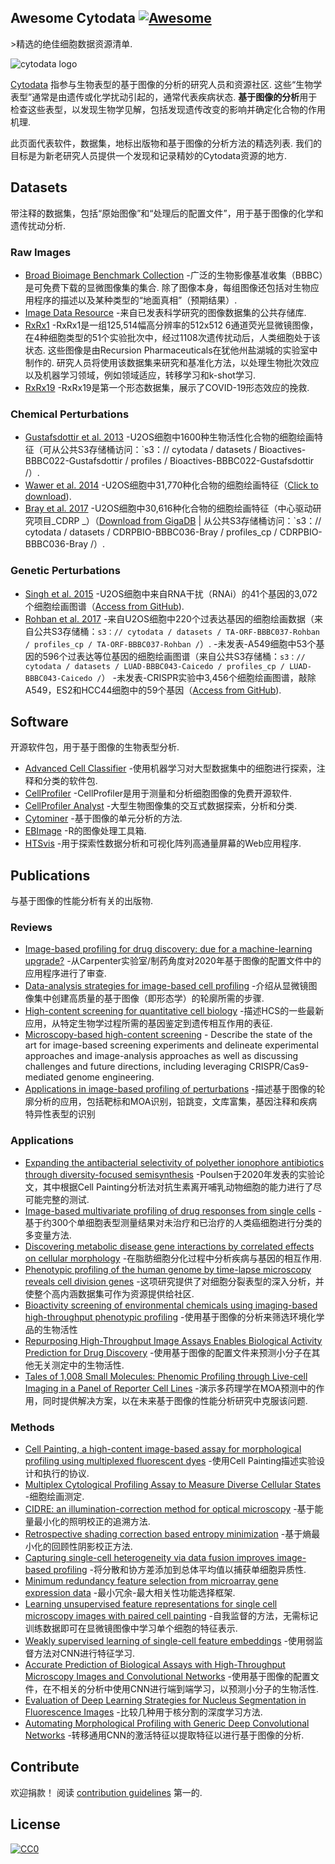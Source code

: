 <div class="github-widget" data-repo="cytodata/awesome-cytodata"></div>

## Awesome Cytodata [![Awesome](https://awesome.re/badge.svg)](https://awesome.re)

&gt;精选的绝佳细胞数据资源清单.

![cytodata logo](https://raw.githubusercontent.com/cytodata/awesome-cytodata/master/cytodata-logo.png)

[Cytodata](https://cytodata.org/) 指参与生物表型的基于图像的分析的研究人员和资源社区.
这些“生物学表型”通常是由遗传或化学扰动引起的，通常代表疾病状态.
**基于图像的分析**用于检查这些表型，以发现生物学见解，包括发现遗传改变的影响并确定化合物的作用机理.

此页面代表软件，数据集，地标出版物和基于图像的分析方法的精选列表.
我们的目标是为新老研究人员提供一个发现和记录精妙的Cytodata资源的地方.



## Datasets

带注释的数据集，包括“原始图像”和“处理后的配置文件”，用于基于图像的化学和遗传扰动分析.

### Raw Images

- [Broad Bioimage Benchmark Collection](https://data.broadinstitute.org/bbbc/)  -广泛的生物影像基准收集（BBBC）是可免费下载的显微图像集的集合. 除了图像本身，每组图像还包括对生物应用程序的描述以及某种类型的“地面真相”（预期结果）.
- [Image Data Resource](https://idr.openmicroscopy.org/) -来自已发表科学研究的图像数据集的公共存储库.
- [RxRx1](https://www.rxrx.ai/rxrx1)  -RxRx1是一组125,514幅高分辨率的512x512 6通道荧光显微镜图像，在4种细胞类型的51个实验批次中，经过1108次遗传扰动后，人类细胞处于该状态. 这些图像是由Recursion Pharmaceuticals在犹他州盐湖城的实验室中制作的. 研究人员将使用该数据集来研究和基准化方法，以处理生物批次效应以及机器学习领域，例如领域适应，转移学习和k-shot学习.
- [RxRx19](https://www.rxrx.ai/rxrx19) -RxRx19是第一个形态数据集，展示了COVID-19形态效应的挽救. 

### Chemical Perturbations

- [Gustafsdottir et al. 2013](https://doi.org/10.1371/journal.pone.0080999) -U2OS细胞中1600种生物活性化合物的细胞绘画特征（可从公共S3存储桶访问：`s3：// cytodata / datasets / Bioactives-BBBC022-Gustafsdottir / profiles / Bioactives-BBBC022-Gustafsdottir /）.
- [Wawer et al. 2014](https://doi.org/10.1073/pnas.1410933111) -U2OS细胞中31,770种化合物的细胞绘画特征（[Click to download](http://www.broadinstitute.org/mlpcn/data/Broad.PNAS2014.ProfilingData.zip)).
- [Bray et al. 2017](https://doi.org/10.1093/gigascience/giw014) -U2OS细胞中30,616种化合物的细胞绘画特征（中心驱动研究项目_CDRP _）（[Download from GigaDB](https://doi.org/10.5524/100351)  | 从公共S3存储桶访问：`s3：// cytodata / datasets / CDRPBIO-BBBC036-Bray / profiles_cp / CDRPBIO-BBBC036-Bray /）.

### Genetic Perturbations

- [Singh et al. 2015](https://doi.org/10.1371/journal.pone.0131370) -U2OS细胞中来自RNA干扰（RNAi）的41个基因的3,072个细胞绘画图谱（[Access from GitHub](https://github.com/carpenterlab/2016_bray_natprot/blob/6dcdcf72cd90bb2dbf238b3ecf94691246d8f104/supplementary_files/profiles.csv.zip)).
- [Rohban et al. 2017](https://doi.org/10.7554/eLife.24060.001) -来自U2OS细胞中220个过表达基因的细胞绘画数据（来自公共S3存储桶：`s3：// cytodata / datasets / TA-ORF-BBBC037-Rohban / profiles_cp / TA-ORF-BBBC037-Rohban /`）.
-未发表-A549细胞中53个基因的596个过表达等位基因的细胞绘画图谱（来自公共S3存储桶：`s3：// cytodata / datasets / LUAD-BBBC043-Caicedo / profiles_cp / LUAD-BBBC043-Caicedo /`）
-未发表-CRISPR实验中3,456个细胞绘画图谱，敲除A549，ES2和HCC44细胞中的59个基因（[Access from GitHub](https://github.com/broadinstitute/cell-health/tree/master/0.generate-profiles/data/profiles)).

## Software

开源软件包，用于基于图像的生物表型分析.

- [Advanced Cell Classifier](https://www.cellclassifier.org/) -使用机器学习对大型数据集中的细胞进行探索，注释和分类的软件包.
- [CellProfiler](http://cellprofiler.org/) -CellProfiler是用于测量和分析细胞图像的免费开源软件.
- [CellProfiler Analyst](http://cellprofiler.org/cp-analyst/) -大型生物图像集的交互式数据探索，分析和分类.
- [Cytominer](https://github.com/cytomining/cytominer) -基于图像的单元分析的方法.
- [EBImage](https://github.com/aoles/EBImage) -R的图像处理工具箱.
- [HTSvis](http://htsvis.dkfz.de/HTSvis/) -用于探索性数据分析和可视化阵列高通量屏幕的Web应用程序.

## Publications

与基于图像的性能分析有关的出版物.

### Reviews
- [Image-based profiling for drug discovery: due for a machine-learning upgrade?](https://www.nature.com/articles/s41573-020-00117-w) -从Carpenter实验室/制药角度对2020年基于图像的配置文件中的应用程序进行了审查.
- [Data-analysis strategies for image-based cell profiling](https://doi.org/10.1038/nmeth.4397) -介绍从显微镜图像集中创建高质量的基于图像（即形态学）的轮廓所需的步骤.
- [High-content screening for quantitative cell biology](https://doi.org/10.1016/j.tcb.2016.03.008) -描述HCS的一些最新应用，从特定生物学过程所需的基因鉴定到遗传相互作用的表征.
- [Microscopy-based high-content screening](https://doi.org/10.1016/j.cell.2015.11.007) - Describe the state of the art for image-based screening experiments and delineate experimental approaches and image-analysis approaches as well as discussing challenges and future directions, including leveraging CRISPR/Cas9-mediated genome engineering.
- [Applications in image-based profiling of perturbations](https://doi.org/10.1016/j.copbio.2016.04.003) -描述基于图像的轮廓分析的应用，包括靶标和MOA识别，铅跳变，文库富集，基因注释和疾病特异性表型的识别

### Applications
- [Expanding the antibacterial selectivity of polyether ionophore antibiotics through diversity-focused semisynthesis](https://rdcu.be/ccBFH) -Poulsen于2020年发表的实验论文，其中根据Cell Painting分析法对抗生素离开哺乳动物细胞的能力进行了尽可能完整的测试.
- [Image-based multivariate profiling of drug responses from single cells](https://doi.org/10.1038/nmeth1032) -基于约300个单细胞表型测量结果对未治疗和已治疗的人类癌细胞进行分类的多变量方法.
- [Discovering metabolic disease gene interactions by correlated effects on cellular morphology](https://doi.org/10.1016/j.molmet.2019.03.001) -在脂肪细胞分化过程中分析疾病与基因的相互作用.
- [Phenotypic profiling of the human genome by time-lapse microscopy reveals cell division genes](https://doi.org/10.1038/nature08869) -这项研究提供了对细胞分裂表型的深入分析，并使整个高内涵数据集可作为资源提供给社区.
- [Bioactivity screening of environmental chemicals using imaging-based high-throughput phenotypic profiling](https://doi.org/10.1016/j.taap.2019.114876) -使用基于图像的分析来筛选环境化学品的生物活性
- [Repurposing High-Throughput Image Assays Enables Biological Activity Prediction for Drug Discovery](https://doi.org/10.1016/j.chembiol.2018.01.015) -使用基于图像的配置文件来预测小分子在其他无关测定中的生物活性. 
- [Tales of 1,008 Small Molecules: Phenomic Profiling through Live-cell Imaging in a Panel of Reporter Cell Lines](https://doi.org/10.1101/2020.03.13.990093) -演示多药理学在MOA预测中的作用，同时提供解决方案，以在未来基于图像的性能分析研究中克服该问题.

### Methods

- [Cell Painting, a high-content image-based assay for morphological profiling using multiplexed fluorescent dyes](https://doi.org/10.1038/nprot.2016.105) -使用Cell Painting描述实验设计和执行的协议.
- [Multiplex Cytological Profiling Assay to Measure Diverse Cellular States](https://doi.org/10.1371/journal.pone.0080999) -细胞绘画测定.
- [CIDRE: an illumination-correction method for optical microscopy](https://doi.org/10.1038/nmeth.3323) -基于能量最小化的照明校正的追溯方法.
- [Retrospective shading correction based entropy minimization](https://doi.org/10.1046/j.1365-2818.2000.00669.x) -基于熵最小化的回顾性阴影校正方法.
- [Capturing single-cell heterogeneity via data fusion improves image-based profiling](https://doi.org/10.1038/s41467-019-10154-8) -将分散和协方差添加到总体平均值以捕获单细胞异质性.
- [Minimum redundancy feature selection from microarray gene expression data](https://doi.org/10.1142/S0219720005001004) -最小冗余-最大相关性功能选择框架.
- [Learning unsupervised feature representations for single cell microscopy images with paired cell painting](https://doi.org/10.1101/395954) -自我监督的方法，无需标记训练数据即可在显微镜图像中学习单个细胞的特征表示.
- [Weakly supervised learning of single-cell feature embeddings](https://doi.org/10.1109/CVPR.2018.00970) -使用弱监督方法对CNN进行特征学习.
- [Accurate Prediction of Biological Assays with High-Throughput Microscopy Images and Convolutional Networks](https://doi.org/10.1021/acs.jcim.8b00670) -使用基于图像的配置文件，在不相关的分析中使用CNN进行端到端学习，以预测小分子的生物活性.
- [Evaluation of Deep Learning Strategies for Nucleus Segmentation in Fluorescence Images](https://doi.org/10.1002/cyto.a.23863) -比较几种用于核分割的深度学习方法. 
- [Automating Morphological Profiling with Generic Deep Convolutional Networks](https://doi.org/10.1101/085118) -转移通用CNN的激活特征以提取特征以进行基于图像的分析.

## Contribute

欢迎捐款！ 阅读 [contribution guidelines](https://github.com/cytodata/awesome-cytodata/blob/master/contributing.md) 第一的.

## License

[![CC0](http://mirrors.creativecommons.org/presskit/buttons/88x31/svg/cc-zero.svg)](http://creativecommons.org/publicdomain/zero/1.0)
